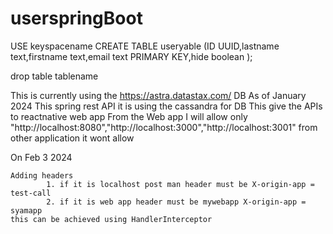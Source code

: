 # userspringBoot

USE keyspacename
CREATE TABLE useryable (ID UUID,lastname text,firstname text,email text PRIMARY KEY,hide boolean );

drop table tablename

This is currently using the https://astra.datastax.com/ DB
As of January 2024 
    This spring rest API it is using the cassandra for DB
    This give the APIs to reactnative web app
    From the Web app I will allow only "http://localhost:8080","http://localhost:3000","http://localhost:3001" from other application it wont allow


On Feb 3 2024
    
    Adding headers 
            1. if it is localhost post man header must be X-origin-app = test-call
            2. if it is web app header must be mywebapp X-origin-app = syamapp
    this can be achieved using HandlerInterceptor
    

